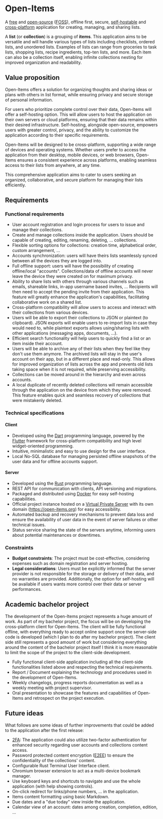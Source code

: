 # Open-Items

A [free](https://en.wikipedia.org/wiki/Free_software) and [open-source](https://en.wikipedia.org/wiki/Open-source_software) ([FOSS](https://en.wikipedia.org/wiki/Free_and_open-source_software)), offline first, secure, [self-hostable](https://en.wikipedia.org/wiki/Self-hosting_(web_services)) and [cross-platform](https://en.wikipedia.org/wiki/Cross-platform_software) application for creating, managing, and sharing lists.

A **list** (or **collection**) is a grouping of **items**.
This application aims to be versatile and will handle various types of lists including checklists, ordered lists, and unordered lists.
Examples of lists can range from groceries to task lists, shopping lists, recipe ingredients, top-ten lists, and more.
Each item can also be a collection itself, enabling infinite collections nesting for improved organization and readability.

## Value proposition

Open-Items offers a solution for organizing thoughts and sharing ideas or plans with others in list format, while ensuring privacy and secure storage of personal information.

For users who prioritize complete control over their data, Open-Items will offer a self-hosting option.
This will allow users to host the application on their own servers or cloud platforms, ensuring that their data remains within their desired infrastructure.
Self-hosting, alongside open-source, empowers users with greater control, privacy, and the ability to customize the application according to their specific requirements.

Open-Items will be designed to be cross-platform, supporting a wide range of devices and operating systems.
Whether users prefer to access the application from their desktop, mobile devices, or web browsers, Open-Items ensures a consistent experience across platforms, enabling seamless access to their lists from anywhere, at any time.

This comprehensive application aims to cater to users seeking an organized, collaborative, and secure platform for managing their lists efficiently.

## Requirements

### Functional requirements

* User account registration and login process for users to issue and manage their collections.
* Create and manage collections inside the application. Users should be capable of creating, editing, renaming, deleting, ... collections.
* Flexible sorting options for collections: creation time, alphabetical order, custom arrangement, ...
* Accounts synchronization: users will have theirs lists seamlessly synced between all the devices they are logged into.
* Full offline support: users will have the possibility of creating offline/local "accounts". Collections/data of offline accounts will never leave the device they were created on for maximum privacy.
* Ability to share lists with others through various channels such as emails, shareable links, in-app username based invites, ... Recipients will then need to accept the pending invite from their application. This feature will greatly enhance the application's capabilities, facilitating collaborative work on a shared list.
* Cross-platform compatibility will allow users to access and interact with their collections from various devices.
* Users will be able to export their collections to JSON or plaintext (to clipboard). JSON exports will enable users to re-import lists in case they would need to, while plaintext exports allows using/sharing lists with other applications (messaging apps, documents, ...).
* Efficient search functionality will help users to quickly find a list or an item inside their account.
* Users will be able to archive any of their lists when they feel like they don't use them anymore. The archived lists will stay in the user's account on their app, but in a different place and read-only. This allows for improved organization of lists across the app and prevents old lists taking space when it is not required, while preserving accessibility.
* Collections can be moved around in the hierarchy and even across accounts.
* A local duplicate of recently deleted collections will remain accessible through the application on the device from which they were removed. This feature enables quick and seamless recovery of collections that were mistakenly deleted.

### Technical specifications

#### Client

* Developed using the [Dart](https://dart.dev/) programming language, powered by the [Flutter](https://flutter.dev/) framework for cross-platform compatibility and high level widget-oriented programming.
* Intuitive, minimalistic and easy to use design for the user interface.
* Local No-SQL database for managing persisted offline snapshots of the user data and for offline accounts support.

#### Server

* Developed using the [Rust](https://www.rust-lang.org/) programming language.
* REST API for communication with clients, API versioning and migrations.
* Packaged and distributed using [Docker](https://www.docker.com/) for easy self-hosting capabilities.
* Official project instance hosted on a [Virtual Private Server](https://en.wikipedia.org/wiki/Virtual_private_server) with its own domain (https://open-items.org) for easy accessibility.
* Automated backup and recovery mechanisms to prevent data loss and ensure the availability of user data in the event of server failures or other technical issues.
* Status service sharing the state of the servers anytime, informing users about potential maintenances or downtimes.

### Constraints

* **Budget constraints**: The project must be cost-effective, considering expenses such as domain registration and server hosting.
* **Legal considerations**: Users must be explicitly informed that the server provider is not responsible for the storage or delivery of their data, and no warranties are provided. Additionally, the option for self-hosting will be available if users wants more control over their data or server performances.

## Academic bachelor project

The development of the Open-Items project represents a huge amount of work.
As part of my bachelor project, the focus will be on developing the cross-platform client for Open-Items.
The client will be fully functional offline, with everything ready to accept online support once the server-side code is developed (which I plan to do after my bachelor project).
The client side still represents a good amount of work but considering everything around the content of the bachelor project itself I think it is more reasonable to limit the scope of the project to the client-side development.

* Fully functional client-side application including all the client-side functionalities listed above and respecting the technical requirements.
* Report / Document explaining the technology and procedures used in the development of Open-Items.
* Weekly changelogs, progress reports documentation as well as a weekly meeting with project supervisor.
* Oral presentation to showcase the features and capabilities of Open-Items and retrospect on the project execution.

## Future ideas

What follows are some ideas of further improvements that could be added to the application after the first release:

* [2FA](https://en.wikipedia.org/wiki/Multi-factor_authentication): The application could also utilize two-factor authentication for enhanced security regarding user accounts and collections content access.
* Password protected content encryption ([E2EE](https://en.wikipedia.org/wiki/End-to-end_encryption)) to ensure the confidentiality of the collections' content.
* Configurable Rust Terminal User Interface client.
* Chromium browser extension to act as a multi-device bookmark manager.
* Use keyboard keys and shortcuts to navigate and use the whole application (with help showing controls).
* On-click redirect for links/phone numbers, ... in the application.
* Items content formatting using basic Markdown.
* Due dates and a "due today" view inside the application.
* Calendar view of an account: dates among creation, completion, edition, ...
